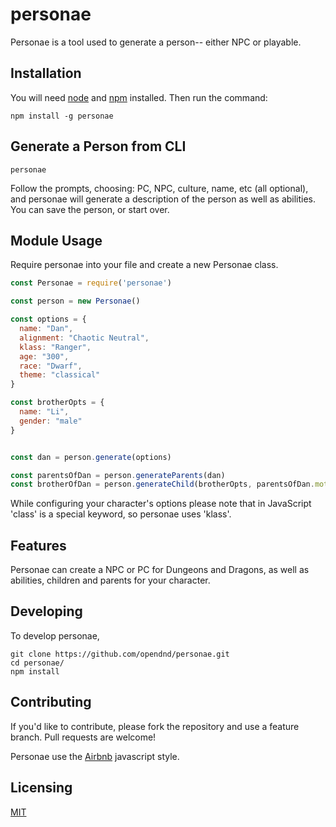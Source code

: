 # personae
Personae is a tool used to generate a person-- either NPC or playable.

## Installation
You will need [node](https://nodejs.org/en/) and [npm](https://www.npmjs.com/) installed. Then run the command:

`npm install -g personae`

## Generate a Person from CLI

```shell
personae
``` 

Follow the prompts, choosing: PC, NPC, culture, name, etc (all optional), and personae will generate a description of the person as well as abilities. You can save the person, or start over.

## Module Usage

Require personae into your file and create a new Personae class. 

```javascript
const Personae = require('personae')

const person = new Personae()

const options = {
  name: "Dan",
  alignment: "Chaotic Neutral",
  klass: "Ranger",
  age: "300",
  race: "Dwarf",
  theme: "classical"
}

const brotherOpts = {
  name: "Li",
  gender: "male"
}


const dan = person.generate(options)

const parentsOfDan = person.generateParents(dan)
const brotherOfDan = person.generateChild(brotherOpts, parentsOfDan.mother, parentsOfDan.father)
```

While configuring your character's options please note that in JavaScript 'class' is a special keyword, so personae uses 'klass'.

## Features

Personae can create a NPC or PC for Dungeons and Dragons, as well as abilities, children and parents for your character.

## Developing

To develop personae,

```shell
git clone https://github.com/opendnd/personae.git
cd personae/
npm install
```

## Contributing

If you'd like to contribute, please fork the repository and use a feature
branch. Pull requests are welcome!

Personae use the [Airbnb](https://github.com/airbnb/javascript) javascript style.

## Licensing

[MIT](https://github.com/opendnd/personae/blob/master/LICENSE)